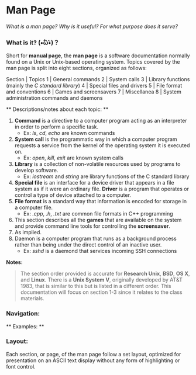 # Man Page

*What is a man page? Why is it useful? For what purpose does it serve?*

### What is it? (•᷄ὤ•᷅)？

Short for **manual page**, the **man page** is a software documentation normally found on a Unix or Unix-based operating system. Topics covered by the man page is split into eight sections, organized as follows:

Section | Topics
1 | General commands
2 | System calls
3 | Library functions (mainly the *C standard library*)
4 | Special files and drivers
5 | File format and conventions
6 | Games and screensavers
7 | Miscellanea
8 | System administration commands and daemons

** Descriptions/notes about each topic: **

1. **Command** is a directive to a computer program acting as an interpreter in order to perform a specific task.
	* Ex: *ls*, *cd*, *echo* are known commands
2. **System call** is the programmatic way in which a computer program requests a service from the kernel of the operating system it is executed on.
	* Ex: *open*, *kill*, *exit* are known system calls
3. **Library** is a collection of non-volatile resources used by programs to develop software.
	* Ex: *iostream* and *string* are library functions of the C standard library
4. **Special file** is an interface for a device driver that appears in a file system as if it were an ordinary file. **Driver** is a program that operates or control a type of device attached to a computer. 
5. **File format** is a standard way that information is encoded for storage in a computer file. 
	* Ex: *.cpp*, *.h*, *.txt* are common file formats in C++ programming
6. This section describes all the **games** that are available on the system and provide command line tools for controlling the **screensaver**. 
7. As implied. 
8. Daemon is a computer program that runs as a background process rather than being under the direct control of an inactive user. 
	* Ex: *sshd* is a daemond that services incoming SSH connections

**Notes:** 

> The section order provided is accurate for **Research Unix**, **BSD**, **OS X**, and **Linux**.
> There is a **Unix System V**, originally developed by AT&T 1983, that is similar to this but is listed in a different order. 
> This documentation will focus on section 1-3 since it relates to the class materials.

### Navigation:


** Examples: **


### Layout:

Each section, or page, of the man page follow a set layout, optimized for presentation on an ASCII text display without any form of highlighting or font control. 



